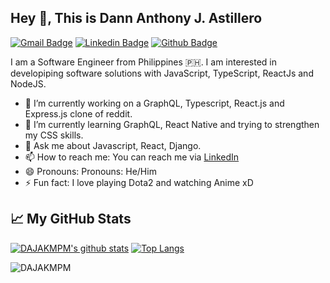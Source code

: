 ## Hey 👋, This is Dann Anthony J. Astillero
[![Gmail Badge](https://img.shields.io/badge/-adannanthony@gmail.com-c14438?style=flat&logo=Gmail&logoColor=white&link=mailto:adannanthony@gmail.com)](mailto:adannanthony@gmail.com) 
[![Linkedin Badge](https://img.shields.io/badge/-DAJAKMPM-0072b1?style=flat&logo=Linkedin&logoColor=white&link=https://www.linkedin.com/in/DAJAKMPM/)](https://www.linkedin.com/in/DAJAKMPM/)  [![Github Badge](https://img.shields.io/badge/-DAJAKMPM-grey?style=flat&logo=github&logoColor=white&link=https://github.com/DAJAKMPM/)](https://www.github.com/DAJAKMPM/) <p align='left'>I am a Software Engineer from Philippines 🇵🇭. I am interested in developiping software solutions with JavaScript, TypeScript, ReactJs and NodeJS.</p>

- 🔭 I’m currently working on a GraphQL, Typescript, React.js and Express.js clone of reddit.
- 🌱 I’m currently learning GraphQL, React Native and trying to strengthen my CSS skills.
- 💬 Ask me about Javascript, React, Django.
- 📫 How to reach me: You can reach me via [LinkedIn](https://www.linkedin.com/in/dann-anthony-astillero-92194416b/?originalSubdomain=ph)
- 😄 Pronouns: Pronouns: He/Him
- ⚡ Fun fact: I love playing Dota2 and watching Anime xD

## &#x1f4c8; My GitHub Stats
[![DAJAKMPM's github stats](https://github-readme-stats.vercel.app/api?username=DAJAKMPM&theme=tokyonight&count_private=true)](https://github.com/DAJAKMPM/github-readme-stats)
[![Top Langs](https://github-readme-stats.vercel.app/api/top-langs/?username=DAJAKMPM&layout=compact&theme=tokyonight)](https://github.com/DAJAKMPM/github-readme-stats)
<p align=left> <img src=https://komarev.com/ghpvc/?username=DAJAKMPM alt=DAJAKMPM /> </p>
